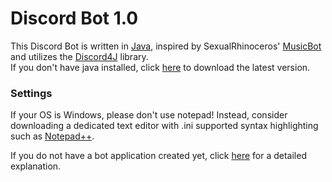 # Discord Bot 1.0 

This Discord Bot is written in [Java](https://www.jetbrains.com/idea/), inspired by SexualRhinoceros' [MusicBot](https://github.com/Just-Some-Bots/MusicBot) and utilizes the [Discord4J](https://github.com/austinv11/Discord4J) library.<br>
If you don't have java installed, click [here](https://java.com/en/download/) to download the latest version.

### Settings

If your OS is Windows, please don't use notepad! Instead, consider downloading a dedicated text editor with .ini supported syntax highlighting such as [Notepad++](https://notepad-plus-plus.org/).

If you do not have a bot application created yet, click [here]() for a detailed explanation.
